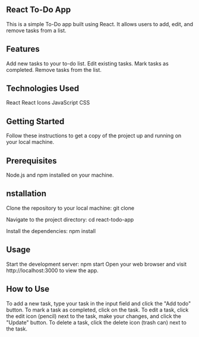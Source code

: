 ## React To-Do App

This is a simple To-Do app built using React. It allows users to add, edit, and remove tasks from a list.

## Features

Add new tasks to your to-do list.
Edit existing tasks.
Mark tasks as completed.
Remove tasks from the list.

## Technologies Used

React
React Icons
JavaScript
CSS

## Getting Started

Follow these instructions to get a copy of the project up and running on your local machine.

## Prerequisites

Node.js and npm installed on your machine.

## nstallation

Clone the repository to your local machine:
git clone <repository-url>

Navigate to the project directory:
cd react-todo-app

Install the dependencies:
npm install

## Usage

Start the development server:
npm start
Open your web browser and visit http://localhost:3000 to view the app.

## How to Use

To add a new task, type your task in the input field and click the "Add todo" button.
To mark a task as completed, click on the task.
To edit a task, click the edit icon (pencil) next to the task, make your changes, and click the "Update" button.
To delete a task, click the delete icon (trash can) next to the task.

